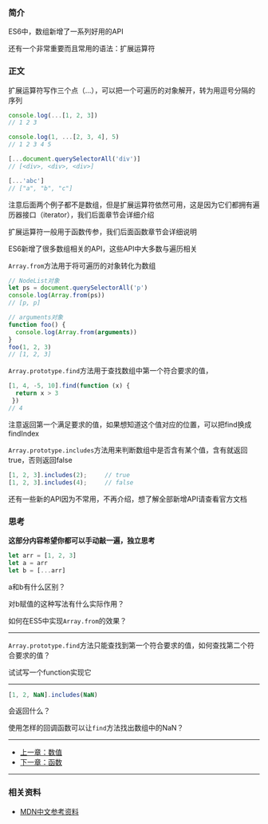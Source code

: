 ### 简介

ES6中，数组新增了一系列好用的API

还有一个非常重要而且常用的语法：扩展运算符

### 正文

扩展运算符写作三个点（...），可以把一个可遍历的对象解开，转为用逗号分隔的序列

```javascript
console.log(...[1, 2, 3])
// 1 2 3

console.log(1, ...[2, 3, 4], 5)
// 1 2 3 4 5

[...document.querySelectorAll('div')]
// [<div>, <div>, <div>]

[...'abc']
// ["a", "b", "c"]
```

注意后面两个例子都不是数组，但是扩展运算符依然可用，这是因为它们都拥有遍历器接口（iterator），我们后面章节会详细介绍

扩展运算符一般用于函数传参，我们后面函数章节会详细说明

ES6新增了很多数组相关的API，这些API中大多数与遍历相关

`Array.from`方法用于将可遍历的对象转化为数组

```javascript
// NodeList对象
let ps = document.querySelectorAll('p')
console.log(Array.from(ps))
// [p, p]

// arguments对象
function foo() {
  console.log(Array.from(arguments))
}
foo(1, 2, 3)
// [1, 2, 3]
```

`Array.prototype.find`方法用于查找数组中第一个符合要求的值，

```javascript
[1, 4, -5, 10].find(function (x) {
  return x > 3
 })
// 4
```

注意返回第一个满足要求的值，如果想知道这个值对应的位置，可以把find换成findIndex

`Array.prototype.includes`方法用来判断数组中是否含有某个值，含有就返回true，否则返回false

```javascript
[1, 2, 3].includes(2);     // true
[1, 2, 3].includes(4);     // false
```

还有一些新的API因为不常用，不再介绍，想了解全部新增API请查看官方文档

### 思考
**这部分内容希望你都可以手动敲一遍，独立思考**

```javascript
let arr = [1, 2, 3]
let a = arr
let b = [...arr]
```
a和b有什么区别？

对b赋值的这种写法有什么实际作用？

如何在ES5中实现`Array.from`的效果？

---

`Array.prototype.find`方法只能查找到第一个符合要求的值，如何查找第二个符合要求的值？

试试写一个function实现它

---

```javascript
[1, 2, NaN].includes(NaN)
```

会返回什么？

使用怎样的回调函数可以让`find`方法找出数组中的NaN？

---

- [上一章：数值](number.md)
- [下一章：函数](function.md)

---

### 相关资料

- [MDN中文参考资料](https://developer.mozilla.org/zh-CN/docs/Web/JavaScript/Reference/Operators/Spread_operator)
